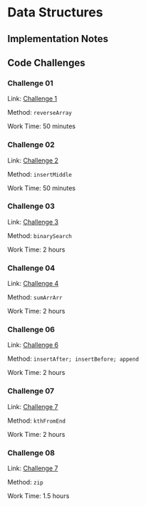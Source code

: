 # Data Structures

## Implementation Notes

## Code Challenges

### Challenge 01

Link: [Challenge 1](challenge-1/README.md)

Method: `reverseArray`

Work Time: 50 minutes

### Challenge 02

Link: [Challenge 2](challenge-2/README.md)

Method: `insertMiddle`

Work Time: 50 minutes

### Challenge 03

Link: [Challenge 3](challenge-3/README.md)

Method: `binarySearch`

Work Time: 2 hours

### Challenge 04

Link: [Challenge 4](challenge-4/README.md)

Method: `sumArrArr`

Work Time: 2 hours

### Challenge 06

Link: [Challenge 6](challenge-6/README.md)

Method: `insertAfter; insertBefore; append`

Work Time: 2 hours

### Challenge 07

Link: [Challenge 7](challenge-7/README.md)

Method: `kthFromEnd`

Work Time: 2 hours

### Challenge 08

Link: [Challenge 7](challenge-7/README.md)

Method: `zip`

Work Time: 1.5 hours

